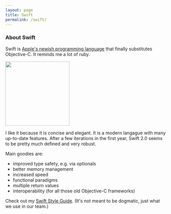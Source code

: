 ```yaml
---
layout: page
title: Swift
permalink: /swift/
---
```



### About Swift 

Swift is [Apple's newish programming language](http://www.apple.com/swift) that finally substitutes Objective-C. It reminds me a lot of ruby. 

<img src="http://siliconangle.com/files/2014/06/apple-swift-logo.png" width="200" class="img">

I like it because it is concise and elegant. It is a modern langague with many up-to-date features. After a few iterations in the first year, Swift 2.0 seems to be pretty much defined and very robust.

Main goodies are: 

- improved type safety, e.g. via optionals
- better memory management 
- increased speed
- functional paradigms
- multiple return values
- interoperability (for all those old Objective-C frameworks)

Check out my [Swift Style Guide](https://github.com/mundipf/swift-style-guide). (It's not meant to be dogmatic, just what we use in our team.)